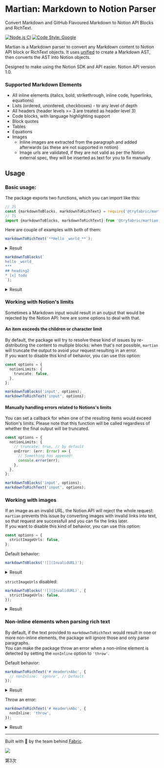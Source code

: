 # Martian: Markdown to Notion Parser

Convert Markdown and GitHub Flavoured Markdown to Notion API Blocks and RichText.

[![Node.js CI](https://github.com/tryfabric/martian/actions/workflows/ci.yml/badge.svg)](https://github.com/tryfabric/martian/actions/workflows/ci.yml)
[![Code Style: Google](https://img.shields.io/badge/code%20style-google-blueviolet.svg)](https://github.com/google/gts)

Martian is a Markdown parser to convert any Markdown content to Notion API block or RichText objects. It
uses [unified](https://github.com/unifiedjs/unified) to create a Markdown AST, then converts the AST into Notion
objects.

Designed to make using the Notion SDK and API easier. Notion API version 1.0.

### Supported Markdown Elements

- All inline elements (italics, bold, strikethrough, inline code, hyperlinks, equations)
- Lists (ordered, unordered, checkboxes) - to any level of depth
- All headers (header levels >= 3 are treated as header level 3)
- Code blocks, with language highlighting support
- Block quotes
- Tables
- Equations
- Images
  - Inline images are extracted from the paragraph and added afterwards (as these are not supported in notion)
  - Image urls are validated, if they are not valid as per the Notion external spec, they will be inserted as text for you to fix manually

## Usage

### Basic usage:

The package exports two functions, which you can import like this:

```ts
// JS
const {markdownToBlocks, markdownToRichText} = require('@tryfabric/martian');
// TS
import {markdownToBlocks, markdownToRichText} from '@tryfabric/martian';
```

Here are couple of examples with both of them:

```ts
markdownToRichText(`**Hello _world_**`);
```

<details>
<summary>Result</summary>
<pre>
[
  {
    "type": "text",
    "annotations": {
      "bold": true,
      "strikethrough": false,
      "underline": false,
      "italic": false,
      "code": false,
      "color": "default"
    },
    "text": {
      "content": "Hello "
    }
  },
  {
    "type": "text",
    "annotations": {
      "bold": true,
      "strikethrough": false,
      "underline": false,
      "italic": true,
      "code": false,
      "color": "default"
    },
    "text": {
      "content": "world"
    }
  }
]
</pre>
</details>

```ts
markdownToBlocks(`
hello _world_ 
*** 
## heading2
* [x] todo
`);
```

<details>
<summary>Result</summary>
<pre>
[
  {
    "object": "block",
    "type": "paragraph",
    "paragraph": {
      "rich_text": [
        {
          "type": "text",
          "annotations": {
            "bold": false,
            "strikethrough": false,
            "underline": false,
            "italic": false,
            "code": false,
            "color": "default"
          },
          "text": {
            "content": "hello "
          }
        },
        {
          "type": "text",
          "annotations": {
            "bold": false,
            "strikethrough": false,
            "underline": false,
            "italic": true,
            "code": false,
            "color": "default"
          },
          "text": {
            "content": "world"
          }
        }
      ]
    }
  },
  {
    "object": "block",
    "type": "heading_2",
    "heading_2": {
      "rich_text": [
        {
          "type": "text",
          "annotations": {
            "bold": false,
            "strikethrough": false,
            "underline": false,
            "italic": false,
            "code": false,
            "color": "default"
          },
          "text": {
            "content": "heading2"
          }
        }
      ]
    }
  },
  {
    "object": "block",
    "type": "to_do",
    "to_do": {
      "rich_text": [
        {
          "type": "text",
          "annotations": {
            "bold": false,
            "strikethrough": false,
            "underline": false,
            "italic": false,
            "code": false,
            "color": "default"
          },
          "text": {
            "content": "todo"
          }
        }
      ],
      "checked": true
    }
  }
]
</pre>
</details>

### Working with Notion's limits

Sometimes a Markdown input would result in an output that would be rejected by the Notion API: here are some options to deal with that.

#### An item exceeds the children or character limit

By default, the package will try to resolve these kind of issues by re-distributing the content to multiple blocks: when that's not possible, `martian` will truncate the output to avoid your request resulting in an error.  
If you want to disable this kind of behavior, you can use this option:

```ts
const options = {
  notionLimits: {
    truncate: false,
  },
};

markdownToBlocks('input', options);
markdownToRichText('input', options);
```

#### Manually handling errors related to Notions's limits

You can set a callback for when one of the resulting items would exceed Notion's limits. Please note that this function will be called regardless of whether the final output will be truncated.

```ts
const options = {
  notionLimits: {
    // truncate: true, // by default
    onError: (err: Error) => {
      // Something has appened!
      console.error(err);
    },
  },
};

markdownToBlocks('input', options);
markdownToRichText('input', options);
```

### Working with images

If an image as an invalid URL, the Notion API will reject the whole request: `martian` prevents this issue by converting images with invalid links into text, so that request are successfull and you can fix the links later.  
If you want to disable this kind of behavior, you can use this option:

```ts
const options = {
  strictImageUrls: false,
};
```

Default behavior:

```ts
markdownToBlocks('![](InvalidURL)');
```

<details>
<summary>Result</summary>
<pre>
[
  {
    "object": "block",
    "type": "paragraph",
    "paragraph": {
      "rich_text": [
        {
          "type": "text",
          "annotations": {
            "bold": false,
            "strikethrough": false,
            "underline": false,
            "italic": false,
            "code": false,
            "color": "default"
          },
          "text": {
            "content": "InvalidURL"
          }
        }
      ]
    }
  }
]
</pre>
</details>

`strictImageUrls` disabled:

```ts
markdownToBlocks('![](InvalidURL)', {
  strictImageUrls: false,
});
```

<details>
<summary>Result</summary>
<pre>
[
  {
    "object": "block",
    "type": "image",
    "image": {
      "type": "external",
      "external": {
        "url": "InvalidURL"
      }
    }
  }
]
</pre>
</details>

### Non-inline elements when parsing rich text

By default, if the text provided to `markdownToRichText` would result in one or more non-inline elements, the package will ignore those and only parse paragraphs.  
You can make the package throw an error when a non-inline element is detected by setting the `nonInline` option to `'throw'`.

Default behavior:

```ts
markdownToRichText('# Header\nAbc', {
  // nonInline: 'ignore', // Default
});
```

<details>
<summary>Result</summary>
<pre>
[
  {
    type: 'text',
    annotations: {
      bold: false,
      strikethrough: false,
      underline: false,
      italic: false,
      code: false,
      color: 'default'
    },
    text: { content: 'Abc', link: undefined }
  }
]
</pre>
</details>

Throw an error:

```ts
markdownToRichText('# Header\nAbc', {
  nonInline: 'throw',
});
```

<details>
<summary>Result</summary>
<pre>
Error: Unsupported markdown element: {"type":"heading","depth":1,"children":[{"type":"text","value":"Header","position":{"start":{"line":1,"column":3,
"offset":2},"end":{"line":1,"column":9,"offset":8}}}],"position":{"start":{"line":1,"column":1,"offset":0},"end":{"line":1,"column":9,"offset":8}}}  
</pre>
</details>



---

Built with 💙 by the team behind [Fabric](https://tryfabric.com).

<img src="https://static.scarf.sh/a.png?x-pxid=79ae4e0a-7e48-4965-8a83-808c009aa47a" />

第3次
